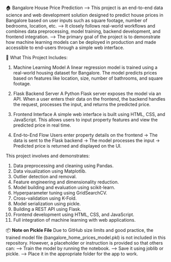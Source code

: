 🏠 Bangalore House Price Prediction
--> This project is an end-to-end data science and web development solution designed to predict house prices in Bangalore based on user inputs such as square footage, number of bedrooms, location, etc. 
--> It closely follows real-world workflows and combines data preprocessing, model training, backend development, and frontend integration.
--> The primary goal of the project is to demonstrate how machine learning models can be deployed in production and made accessible to end-users through a simple web interface.

📌 What This Project Includes:
1. Machine Learning Model
   A linear regression model is trained using a real-world housing dataset for Bangalore. The model predicts prices based on features like location, size, number of bathrooms, and square footage.

2. Flask Backend Server
   A Python Flask server exposes the model via an API. When a user enters their data on the frontend, the backend handles the request, processes the input, and returns the predicted price.

3. Frontend Interface
   A simple web interface is built using HTML, CSS, and JavaScript. This allows users to input property features and view the predicted price in real time.

4. End-to-End Flow
   Users enter property details on the frontend → The data is sent to the Flask backend → The model processes the input → Predicted price is returned and displayed on the UI.

This project involves and demonstrates:
1. Data preprocessing and cleaning using Pandas.
2. Data visualization using Matplotlib.
3. Outlier detection and removal.
4. Feature engineering and dimensionality reduction.
5. Model building and evaluation using scikit-learn.
6. Hyperparameter tuning using GridSearchCV.
7. Cross-validation using K-Fold.
8. Model serialization using pickle.
9. Building a REST API using Flask.
10. Frontend development using HTML, CSS, and JavaScript.
11. Full integration of machine learning with web applications.

📦 **Note on Pickle File**
Due to GitHub size limits and good practice, the trained model file (bangalore_home_prices_model.pkl) is not included in this repository. However, a placeholder or instruction is provided so that others can:
--> Train the model by running the notebook.
--> Save it using joblib or pickle.
--> Place it in the appropriate folder for the app to work.
